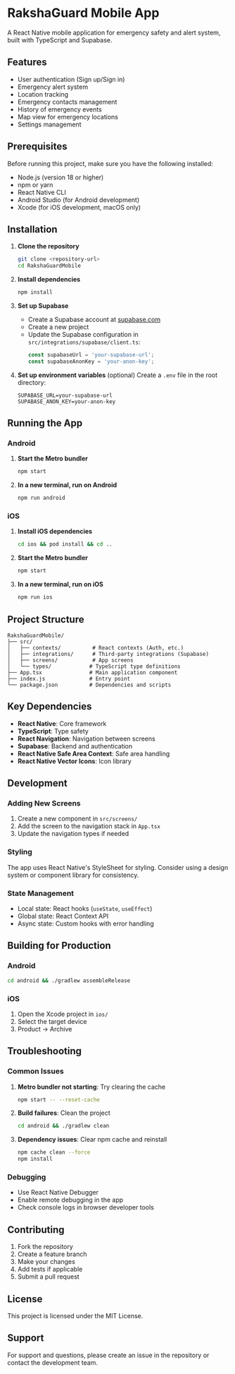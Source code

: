 # RakshaGuard Mobile App

A React Native mobile application for emergency safety and alert system, built with TypeScript and Supabase.

## Features

- User authentication (Sign up/Sign in)
- Emergency alert system
- Location tracking
- Emergency contacts management
- History of emergency events
- Map view for emergency locations
- Settings management

## Prerequisites

Before running this project, make sure you have the following installed:

- Node.js (version 18 or higher)
- npm or yarn
- React Native CLI
- Android Studio (for Android development)
- Xcode (for iOS development, macOS only)

## Installation

1. **Clone the repository**
   ```bash
   git clone <repository-url>
   cd RakshaGuardMobile
   ```

2. **Install dependencies**
   ```bash
   npm install
   ```

3. **Set up Supabase**
   - Create a Supabase account at [supabase.com](https://supabase.com)
   - Create a new project
   - Update the Supabase configuration in `src/integrations/supabase/client.ts`:
     ```typescript
     const supabaseUrl = 'your-supabase-url';
     const supabaseAnonKey = 'your-anon-key';
     ```

4. **Set up environment variables** (optional)
   Create a `.env` file in the root directory:
   ```
   SUPABASE_URL=your-supabase-url
   SUPABASE_ANON_KEY=your-anon-key
   ```

## Running the App

### Android

1. **Start the Metro bundler**
   ```bash
   npm start
   ```

2. **In a new terminal, run on Android**
   ```bash
   npm run android
   ```

### iOS

1. **Install iOS dependencies**
   ```bash
   cd ios && pod install && cd ..
   ```

2. **Start the Metro bundler**
   ```bash
   npm start
   ```

3. **In a new terminal, run on iOS**
   ```bash
   npm run ios
   ```

## Project Structure

```
RakshaGuardMobile/
├── src/
│   ├── contexts/          # React contexts (Auth, etc.)
│   ├── integrations/      # Third-party integrations (Supabase)
│   ├── screens/           # App screens
│   └── types/            # TypeScript type definitions
├── App.tsx               # Main application component
├── index.js              # Entry point
└── package.json          # Dependencies and scripts
```

## Key Dependencies

- **React Native**: Core framework
- **TypeScript**: Type safety
- **React Navigation**: Navigation between screens
- **Supabase**: Backend and authentication
- **React Native Safe Area Context**: Safe area handling
- **React Native Vector Icons**: Icon library

## Development

### Adding New Screens

1. Create a new component in `src/screens/`
2. Add the screen to the navigation stack in `App.tsx`
3. Update the navigation types if needed

### Styling

The app uses React Native's StyleSheet for styling. Consider using a design system or component library for consistency.

### State Management

- Local state: React hooks (`useState`, `useEffect`)
- Global state: React Context API
- Async state: Custom hooks with error handling

## Building for Production

### Android

```bash
cd android && ./gradlew assembleRelease
```

### iOS

1. Open the Xcode project in `ios/`
2. Select the target device
3. Product → Archive

## Troubleshooting

### Common Issues

1. **Metro bundler not starting**: Try clearing the cache
   ```bash
   npm start -- --reset-cache
   ```

2. **Build failures**: Clean the project
   ```bash
   cd android && ./gradlew clean
   ```

3. **Dependency issues**: Clear npm cache and reinstall
   ```bash
   npm cache clean --force
   npm install
   ```

### Debugging

- Use React Native Debugger
- Enable remote debugging in the app
- Check console logs in browser developer tools

## Contributing

1. Fork the repository
2. Create a feature branch
3. Make your changes
4. Add tests if applicable
5. Submit a pull request

## License

This project is licensed under the MIT License.

## Support

For support and questions, please create an issue in the repository or contact the development team.
